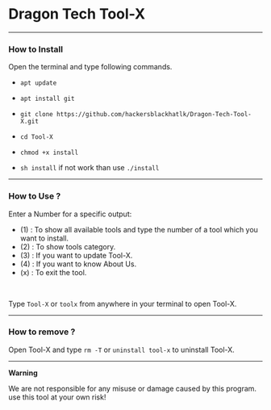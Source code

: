# Dragon Tech Tool-X


------------------------------------------------------------------------

### How to Install

Open the terminal and type following commands.

* `apt update`

* `apt install git`

* `git clone https://github.com/hackersblackhatlk/Dragon-Tech-Tool-X.git`

* `cd Tool-X`

* `chmod +x install`

* `sh install` if not work than use `./install`

------------------------------------------------------------------------

### How to Use ?

Enter a Number for a specific output:
- (1) : To show all available tools and type the number of a tool which you want to install.
- (2) : To show tools category.
- (3) : If you want to update Tool-X.
- (4) : If you want to know About Us.
- (x) : To exit the tool.

<br/>

Type `Tool-X` or `toolx` from anywhere in your terminal to open Tool-X.

------------------------------------------------------------------------

### How to remove ?

Open Tool-X and type `rm -T` or `uninstall tool-x` to uninstall Tool-X.

------------------------------------------------------------------------

**Warning**

We are not responsible for any misuse or damage caused by this program. use this tool at your own risk!

